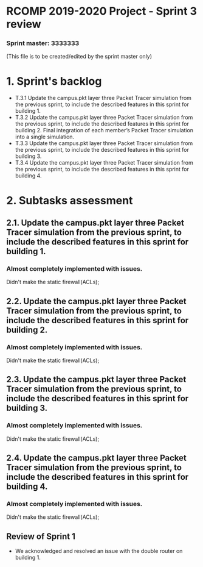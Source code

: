 RCOMP 2019-2020 Project - Sprint 3 review
=========================================
### Sprint master: 3333333 ###
(This file is to be created/edited by the sprint master only)
# 1. Sprint's backlog #

  * T.3.1 Update the campus.pkt layer three Packet Tracer simulation from the previous sprint, to include the described features in this sprint for building 1.
  * T.3.2 Update the campus.pkt layer three Packet Tracer simulation from the previous sprint, to include the described features in this sprint for building 2.
Final integration of each member’s Packet Tracer simulation into a single simulation.
  * T.3.3 Update the campus.pkt layer three Packet Tracer simulation from the previous sprint, to include the described features in this sprint for building 3.
  * T.3.4 Update the campus.pkt layer three Packet Tracer simulation from the previous sprint, to include the described features in this sprint for building 4.

# 2. Subtasks assessment #
## 2.1. Update the campus.pkt layer three Packet Tracer simulation from the previous sprint, to include the described features in this sprint for building 1.
### Almost completely implemented with issues. ###
Didn't make the static firewall(ACLs);

## 2.2. Update the campus.pkt layer three Packet Tracer simulation from the previous sprint, to include the described features in this sprint for building 2. ###
### Almost completely implemented with issues. ###
Didn't make the static firewall(ACLs);

## 2.3. Update the campus.pkt layer three Packet Tracer simulation from the previous sprint, to include the described features in this sprint for building 3.
### Almost completely implemented with issues. ###
Didn't make the static firewall(ACLs);

## 2.4. Update the campus.pkt layer three Packet Tracer simulation from the previous sprint, to include the described features in this sprint for building 4. #
### Almost completely implemented with issues. ###
Didn't make the static firewall(ACLs);

## Review of Sprint 1
* We acknowledged and resolved an issue with the double router on building 1.
